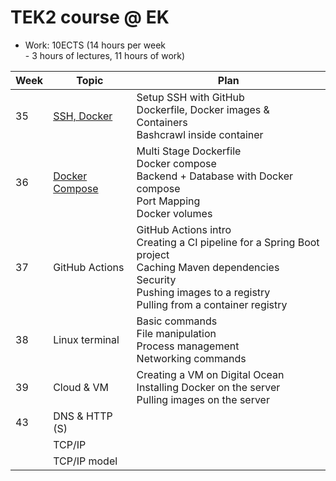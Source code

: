 # TEK2 course @ EK

- Work: 10ECTS (14 hours per week<br/> - 3 hours of lectures, 11 hours of work)

| Week | Topic          | Plan           | 
|------|----------------|----------------|
| 35   | [SSH, Docker](https://github.com/ek-osnb/e25-tek2/tree/main/01-ssh-docker)    | Setup SSH with GitHub <br/> Dockerfile, Docker images & Containers <br/> Bashcrawl inside container |
| 36   | [Docker Compose](https://github.com/ek-osnb/e25-tek2/tree/main/02-docker-compose) | Multi Stage Dockerfile <br/> Docker compose <br/> Backend + Database with Docker compose <br/> Port Mapping <br/> Docker volumes |
| 37   | GitHub Actions | GitHub Actions intro <br/> Creating a CI pipeline for a Spring Boot project <br/> Caching Maven dependencies <br/> Security <br/> Pushing images to a registry <br/> Pulling from a container registry |
| 38   | Linux terminal | Basic commands <br/> File manipulation <br/> Process management <br/> Networking commands |
| 39   | Cloud & VM     | Creating a VM on Digital Ocean <br/> Installing Docker on the server <br/> Pulling images on the server |
| 43   | DNS & HTTP (S)  |   |
|      | TCP/IP          |                          |
|      | TCP/IP model |      |